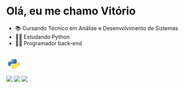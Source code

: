 # Olá, eu me chamo Vitório
- 📚 Cursando Técnico em Análise e Desenvolvimento de Sistemas
- 👨‍💻 Estudando Python
- 👨‍💻 Programador back-end

  
<div style="display: inline_block"><br>
  <img align="center" alt="vitorio-Python" height="30" width="40" src="https://raw.githubusercontent.com/devicons/devicon/master/icons/python/python-original.svg">
</div>

<div style="display: inline_block"><br>
   <a href="https://www.instagram.com/vitorio_augusto12/" target="_blank"><img src="https://img.shields.io/badge/-Instagram-%23E4405F?style=for-the-badge&logo=instagram&logoColor=white" 
      target="_blank"></a>
  <a href = "vitorioaugusto09072003@gmail.com"><img src="https://img.shields.io/badge/-Gmail-%23333?style=for-the-badge&logo=gmail&logoColor=white" target="_blank"></a>
  <a href="https://www.linkedin.com/in/vitorio-augusto-5381082bb/" target="_blank"><img src="https://img.shields.io/badge/-LinkedIn-%230077B5?style=for-the-badge&logo=linkedin&logoColor=white" target="_blank"></a> 
</div>
